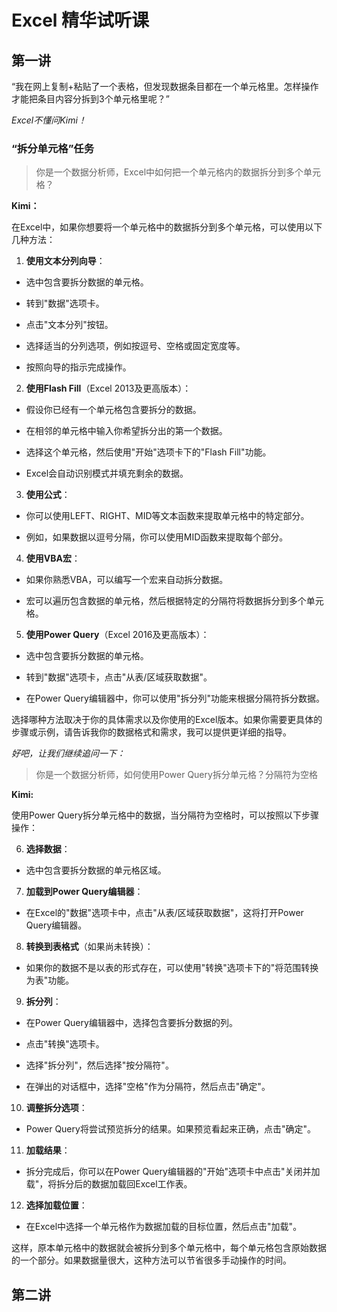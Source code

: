 # Excel 精华试听课

## 第一讲

“我在网上复制+粘贴了一个表格，但发现数据条目都在一个单元格里。怎样操作才能把条目内容分拆到3个单元格里呢？”

*Excel不懂问Kimi！*

### “拆分单元格”任务
> 你是一个数据分析师，Excel中如何把一个单元格内的数据拆分到多个单元格？

**Kimi：**

在Excel中，如果你想要将一个单元格中的数据拆分到多个单元格，可以使用以下几种方法：

1. **使用文本分列向导**：

  - 选中包含要拆分数据的单元格。

  - 转到"数据"选项卡。

  - 点击"文本分列"按钮。

  - 选择适当的分列选项，例如按逗号、空格或固定宽度等。

  - 按照向导的指示完成操作。

2. **使用Flash Fill**（Excel 2013及更高版本）：

  - 假设你已经有一个单元格包含要拆分的数据。

  - 在相邻的单元格中输入你希望拆分出的第一个数据。

  - 选择这个单元格，然后使用"开始"选项卡下的"Flash Fill"功能。

  - Excel会自动识别模式并填充剩余的数据。

3. **使用公式**：

  - 你可以使用LEFT、RIGHT、MID等文本函数来提取单元格中的特定部分。

  - 例如，如果数据以逗号分隔，你可以使用MID函数来提取每个部分。

4. **使用VBA宏**：

  - 如果你熟悉VBA，可以编写一个宏来自动拆分数据。

  - 宏可以遍历包含数据的单元格，然后根据特定的分隔符将数据拆分到多个单元格。

5. **使用Power Query**（Excel 2016及更高版本）：

  - 选中包含要拆分数据的单元格。

  - 转到"数据"选项卡，点击"从表/区域获取数据"。

  - 在Power Query编辑器中，你可以使用"拆分列"功能来根据分隔符拆分数据。

选择哪种方法取决于你的具体需求以及你使用的Excel版本。如果你需要更具体的步骤或示例，请告诉我你的数据格式和需求，我可以提供更详细的指导。

*好吧，让我们继续追问一下：*

> 你是一个数据分析师，如何使用Power Query拆分单元格？分隔符为空格

**Kimi:**

使用Power Query拆分单元格中的数据，当分隔符为空格时，可以按照以下步骤操作：

6. **选择数据**：

  - 选中包含要拆分数据的单元格区域。

7. **加载到Power Query编辑器**：

  - 在Excel的"数据"选项卡中，点击"从表/区域获取数据"，这将打开Power Query编辑器。

8. **转换到表格式**（如果尚未转换）：

  - 如果你的数据不是以表的形式存在，可以使用"转换"选项卡下的"将范围转换为表"功能。

9. **拆分列**：

  - 在Power Query编辑器中，选择包含要拆分数据的列。

  - 点击"转换"选项卡。

  - 选择"拆分列"，然后选择"按分隔符"。

  - 在弹出的对话框中，选择"空格"作为分隔符，然后点击"确定"。

10. **调整拆分选项**：

  - Power Query将尝试预览拆分的结果。如果预览看起来正确，点击"确定"。

11. **加载结果**：

  - 拆分完成后，你可以在Power Query编辑器的"开始"选项卡中点击"关闭并加载"，将拆分后的数据加载回Excel工作表。

12. **选择加载位置**：

  - 在Excel中选择一个单元格作为数据加载的目标位置，然后点击"加载"。

这样，原本单元格中的数据就会被拆分到多个单元格中，每个单元格包含原始数据的一个部分。如果数据量很大，这种方法可以节省很多手动操作的时间。


## 第二讲